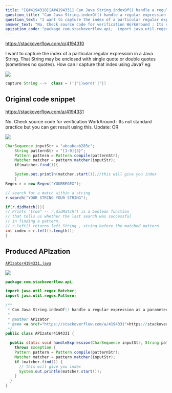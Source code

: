 ```yaml
---
title: "[Q#4194310][A#4194331] Can Java String.indexOf() handle a regular expression as a parameter?"
question_title: "Can Java String.indexOf() handle a regular expression as a parameter?"
question_text: "I want to capture the index of a particular regular expression in a Java String.  That String may be enclosed with single quote or double quotes (sometimes no quotes). How can I capture that index using Java? eg:"
answer_text: "No. Check source code for verification WorkAround : Its not standard practice but you can get result using this. Update: OR"
apization_code: "package com.stackoverflow.api;  import java.util.regex.Matcher; import java.util.regex.Pattern;  /**  * Can Java String.indexOf() handle a regular expression as a parameter?  *  * @author APIzator  * @see <a href=\"https://stackoverflow.com/a/4194331\">https://stackoverflow.com/a/4194331</a>  */ public class APIzator4194331 {    public static void handleExpression(CharSequence inputStr, String patternStr)     throws Exception {     Pattern pattern = Pattern.compile(patternStr);     Matcher matcher = pattern.matcher(inputStr);     if (matcher.find()) {       // this will give you index       System.out.println(matcher.start());     }   } }"
---
```


https://stackoverflow.com/q/4194310

I want to capture the index of a particular regular expression in a Java String.  That String may be enclosed with single quote or double quotes (sometimes no quotes). How can I capture that index using Java?
eg:


<div class="code-logo"><img src="/stackoverflow.png" /></div>

```java
capture String -->  class = ('|"|)word('|"|)
```


## Original code snippet

https://stackoverflow.com/a/4194331

No.
Check source code for verification
WorkAround :
Its not standard practice but you can get result using this.
Update:
OR

<div class="code-logo"><img src="/stackoverflow.png" /></div>

```java
CharSequence inputStr = "abcabcab283c";
    String patternStr = "[1-9]{3}";
    Pattern pattern = Pattern.compile(patternStr);
    Matcher matcher = pattern.matcher(inputStr);
    if(matcher.find()){

    System.out.println(matcher.start());//this will give you index
    }
Regex r = new Regex("YOURREGEX");

// search for a match within a string
r.search("YOUR STRING YOUR STRING");

if(r.didMatch()){
// Prints "true" -- r.didMatch() is a boolean function
// that tells us whether the last search was successful
// in finding a pattern.
// r.left() returns left String , string before the matched pattern 
int index = r.left().length();
}
```

## Produced APIzation

[`APIzator4194331.java`](https://github.com/pasqualesalza/apization-temp-data/raw/master/search/APIzator4194331.java)

<div class="code-logo"><img src="/apizator.png" /></div>

```java
package com.stackoverflow.api;

import java.util.regex.Matcher;
import java.util.regex.Pattern;

/**
 * Can Java String.indexOf() handle a regular expression as a parameter?
 *
 * @author APIzator
 * @see <a href="https://stackoverflow.com/a/4194331">https://stackoverflow.com/a/4194331</a>
 */
public class APIzator4194331 {

  public static void handleExpression(CharSequence inputStr, String patternStr)
    throws Exception {
    Pattern pattern = Pattern.compile(patternStr);
    Matcher matcher = pattern.matcher(inputStr);
    if (matcher.find()) {
      // this will give you index
      System.out.println(matcher.start());
    }
  }
}

```